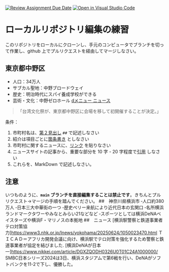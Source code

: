 [![Review Assignment Due Date](https://classroom.github.com/assets/deadline-readme-button-22041afd0340ce965d47ae6ef1cefeee28c7c493a6346c4f15d667ab976d596c.svg)](https://classroom.github.com/a/Jc5hINgy)
[![Open in Visual Studio Code](https://classroom.github.com/assets/open-in-vscode-2e0aaae1b6195c2367325f4f02e2d04e9abb55f0b24a779b69b11b9e10269abc.svg)](https://classroom.github.com/online_ide?assignment_repo_id=19847827&assignment_repo_type=AssignmentRepo)
# ローカルリポジトリ編集の練習

このリポジトリをローカルにクローンし、手元のコンピュータでブランチを切って作業し、github 上でプルリクエストを経由してマージしなさい。

## 東京都中野区
* 人口：34万人
* サブカル聖地：中野ブロードウェイ
* 歴史：明治時代にスパイ養成学校ができる
* 芸術・文化：中野ゼロホール
[dメニュー ニュース](https://topics.smt.docomo.ne.jp/article/yesnews/trend/yesnews-yes33162?redirect=1)
>「台湾文化祭が、東京都中野区に会場を移して初開催することが決定。」

条件：

1. 市町村名は、[第２見出し](https://docs.github.com/ja/get-started/writing-on-github/getting-started-with-writing-and-formatting-on-github/basic-writing-and-formatting-syntax#headings) `##` で記述しなさい
1. 紹介は項目ごとに[箇条書き](https://docs.github.com/ja/get-started/writing-on-github/getting-started-with-writing-and-formatting-on-github/basic-writing-and-formatting-syntax#lists) としなさい
3. 市町村に関するニュースに、[リンク](https://docs.github.com/ja/get-started/writing-on-github/getting-started-with-writing-and-formatting-on-github/basic-writing-and-formatting-syntax#lists) を貼りなさい
4. ニュースサイトの記事から、重要な部分を 10 字 - 20 字程度で[引用](https://docs.github.com/ja/get-started/writing-on-github/getting-started-with-writing-and-formatting-on-github/basic-writing-and-formatting-syntax#quoting-text) しなさい
5. これらを、MarkDown で記述しなさい。

## 注意

いつものように、**`main` ブランチを直接編集することは禁止です**。きちんとプルリクエスト→マージの手順を踏んでください。
##　神奈川県横浜市
‐人口約380万人
‐日本三大中華街の一つ
‐歴史ペリー来航により近代日本の玄関口
‐名所横浜ランドマークタワーやみなとみらい21などなど
‐スポーツとしては横浜DeNAベイスターズや横浜F・マリノスの本拠地
##　ニュース
[横浜駅警察と鉄道事業者テロ対策協力]https://www3.nhk.or.jp/lnews/yokohama/20250624/1050023470.html
ＴＩＣＡＤ＝アフリカ開発会議に向け、横浜駅でテロ対策を強化するため警察と鉄道事業者が協定を結びました.
[横浜DeNAが日本一]https://www.nikkei.com/article/DGXZQODH0326U0T01C24A1000000/
SMBC日本シリーズ2024は3日、横浜スタジアムで第6戦を行い、DeNAがソフトバンクを11-2で下し、優勝した。


